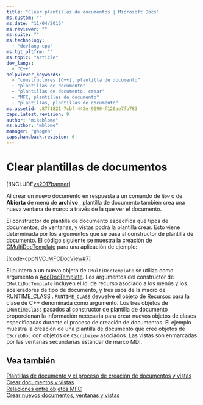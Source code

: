 ```yaml
---
title: "Clear plantillas de documentos | Microsoft Docs"
ms.custom: ""
ms.date: "11/04/2016"
ms.reviewer: ""
ms.suite: ""
ms.technology: 
  - "devlang-cpp"
ms.tgt_pltfrm: ""
ms.topic: "article"
dev_langs: 
  - "C++"
helpviewer_keywords: 
  - "constructores [C++], plantilla de documento"
  - "plantillas de documento"
  - "plantillas de documento, crear"
  - "MFC, plantillas de documento"
  - "plantillas, plantillas de documento"
ms.assetid: c87f1821-7cbf-442e-9690-f126ae7fb783
caps.latest.revision: 9
author: "mikeblome"
ms.author: "mblome"
manager: "ghogen"
caps.handback.revision: 6
---
```

# Clear plantillas de documentos
[!INCLUDE[vs2017banner](../assembler/inline/includes/vs2017banner.md)]

Al crear un nuevo documento en respuesta a un comando de `New` o de **Abierta** de menú de **archivo** , plantilla de documento también crea una nueva ventana de marco a través de la que ver el documento.  
  
 El constructor de plantilla de documento especifica qué tipos de documentos, de ventanas, y vistas podrá la plantilla crear.  Esto viene determinada por los argumentos que se pasa al constructor de plantilla de documento.  El código siguiente se muestra la creación de [CMultiDocTemplate](../mfc/reference/cmultidoctemplate-class.md) para una aplicación de ejemplo:  
  
 [!code-cpp[NVC_MFCDocView#7](../mfc/codesnippet/CPP/document-template-creation_1.cpp)]  
  
 El puntero a un nuevo objeto de `CMultiDocTemplate` se utiliza como argumento a [AddDocTemplate](../Topic/CWinApp::AddDocTemplate.md).  Los argumentos del constructor de `CMultiDocTemplate` incluyen el Id. de recurso asociado a los menús y los aceleradores de tipo de documento, y tres usos de la macro de [RUNTIME\_CLASS](../Topic/RUNTIME_CLASS.md) .  `RUNTIME_CLASS` devuelve el objeto de [Recursos](../mfc/reference/cruntimeclass-structure.md) para la clase de C\+\+ denominada como argumento.  Los tres objetos de `CRuntimeClass` pasados al constructor de plantilla de documento proporcionan la información necesaria para crear nuevos objetos de clases especificadas durante el proceso de creación de documentos.  El ejemplo muestra la creación de una plantilla de documento que cree objetos de `CScribDoc` con objetos de `CScribView` asociados.  Las vistas son enmarcadas por las ventanas secundarias estándar de marco MDI.  
  
## Vea también  
 [Plantillas de documento y el proceso de creación de documentos y vistas](../mfc/document-templates-and-the-document-view-creation-process.md)   
 [Crear documentos y vistas](../mfc/document-view-creation.md)   
 [Relaciones entre objetos MFC](../mfc/relationships-among-mfc-objects.md)   
 [Crear nuevos documentos, ventanas y vistas](../mfc/creating-new-documents-windows-and-views.md)